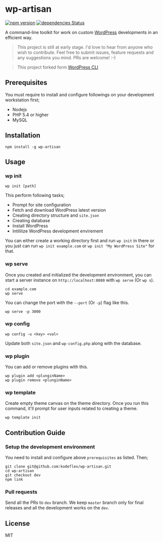# wp-artisan

[![npm version](https://badge.fury.io/js/wp-artisan.svg)](https://badge.fury.io/js/wp-artisan) [![dependencies Status](https://david-dm.org/kodeflex/wp-artisan/status.svg)](https://david-dm.org/kodeflex/wp-artisan)

A command-line toolkit for work on custom [WordPress](http://wordpress.org/) developments in an efficient way.

> This project is still at early stage.
> I'd love to hear from anyone who wish to contribute. Feel free to submit issues, feature requests and any suggestions you mind. PRs are welcome! :-)

> This project forked form [WordPress CLI](https://github.com/thinkholic/wordpress-cli/)

## Prerequisites

You must require to install and configure followings on your development workstation first;
* Nodejs
* PHP 5.4 or higher
* MySQL

## Installation

```
npm install -g wp-artisan
```

## Usage

### wp init

```
wp init [path]
```

This perform following tasks;

* Prompt for site configuration
* Fetch and download WordPress latest version
* Creating directory structure and `site.json`
* Creating database
* Install WordPress
* Intililize WordPress development envirement

You can either create a working directory first and run `wp init` in there or you just can run `wp init example.com` or `wp init "My WordPress Site"` for that.

### wp serve

Once you created and initialized the development environment, you can start a server instance on `http://localhost:8080` with `wp serve` (Or `wp s`).

```
cd example.com
wp serve
```

You can change the port with the `--port` (Or `-p`) flag like this.

```
wp serve -p 3000
```

### wp config

```
wp config -u <key> <val>
```

Update both `site.json` and `wp-config.php` along with the database.

### wp plugin

You can add or remove plugins with this.

```
wp plugin add <plunginName>
wp plugin remove <plunginName>
```

### wp template

Create empty theme canvas on the theme directory. Once you run this command, it'll prompt for user inputs related to creating a theme.

```
wp template init
```

## Contribution Guide

### Setup the development environment

You need to install and configure above `prerequisites` as listed.
Then;

```
git clone git@github.com:kodeflex/wp-artisan.git
cd wp-artisan
git checkout dev
npm link
```

### Pull requests

Send all the PRs to `dev` branch. We keep `master` branch only for final releases and all the development works on the `dev`.

## License

MIT
